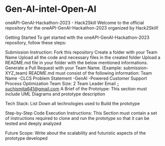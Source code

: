# Gen-AI-intel-Open-AI
oneAPI-GenAI-Hackathon-2023 - Hack2Skill
Welcome to the official repository for the oneAPI-GenAI-Hackathon-2023 organized by Hack2Skill!

Getting Started
To get started with the oneAPI-GenAI-Hackathon-2023 repository, follow these steps:

Submission Instruction:
Fork this repository
Create a folder with your Team Name
Upload all the code and necessary files in the created folder
Upload a README.md file in your folder with the below mentioned informations.
Generate a Pull Request with your Team Name. (Example: submission-XYZ_team)
README.md must consist of the following information:
Team Name -CLCS
Problem Statement -GenAI -Powered Customer Support Process Optimization
Team Size: 2
Team Leader Email -suchismita641@gmail.com
A Brief of the Prototype:
This section must include UML Diagrams and prototype description

Tech Stack:
List Down all technologies used to Build the prototype

Step-by-Step Code Execution Instructions:
This Section must contain a set of instructions required to clone and run the prototype so that it can be tested and deeply analyzed

Future Scope:
Write about the scalability and futuristic aspects of the prototype developed
